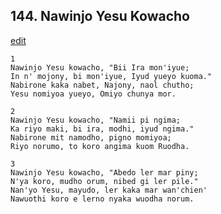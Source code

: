 
## 144.  Nawinjo Yesu Kowacho
[edit](https://docs.google.com/document/d/1ambRP29ShfwMOH_xDd5C366w4VkPx96W/edit?mode=html)



    1
    Nawinjo Yesu kowacho, "Bii Ira mon'iyue;
    In n' mojony, bi mon'iyue, Iyud yueyo kuoma."
    Nabirone kaka nabet, Najony, naol chutho;
    Yesu nomiyoa yueyo, Omiyo chunya mor.

    2
    Nawinjo Yesu kowacho, "Namii pi ngima;
    Ka riyo maki, bi ira, modhi, iyud ngima."
    Nabirone mit namodho, pigno momiyoa;
    Riyo norumo, to koro angima kuom Ruodha.

    3
    Nawinjo Yesu kowacho, "Abedo ler mar piny;
    N'ya koro, mudho orum, nibed gi ler pile."
    Nan'yo Yesu, mayudo, ler kaka mar wan'chien'
    Nawuothi koro e lerno nyaka wuodha norum.

